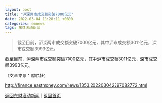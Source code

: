 ```yaml
---
layout: post
title: "沪深两市成交额突破7000亿元"
date: 2022-03-04 13:28:11 +0800
categories: emnews
tags: 东财滚动新闻
---
```

> 截至目前，沪深两市成交额突破7000亿元，其中沪市成交额3011亿元，深市成交额3993亿元。

<p>截至目前，沪深两市成交额突破7000亿元，其中沪市成交额3011亿元，深市成交额3993亿元。</p><p class="em_media">（文章来源：财联社）</p>

<http://finance.eastmoney.com/news/1353,202203042297082772.html>

[返回东财滚动新闻](//finews.withounder.com/emnews/)｜[返回首页](//finews.withounder.com/)